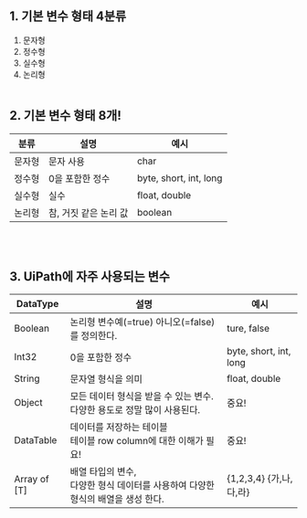 ## 1. 기본 변수 형태 4분류
1. 문자형
2. 정수형
3. 실수형
4. 논리형
<br><br>
## 2. 기본 변수 형태 8개!
|분류|설명|예시|
|------|---|---|
|문자형|문자 사용|char|
|정수형|0을 포함한 정수|byte, short, int, long|
|실수형|실수|float, double|
|논리형|참, 거짓 같은 논리 값|boolean|

<br><br>

## 3. UiPath에 자주 사용되는 변수
|DataType|설명|예시|
|------|---|---|
|Boolean|논리형 변수예(=true) 아니오(=false)를 정의한다.|ture, false|
|Int32|0을 포함한 정수|byte, short, int, long|
|String|문자열 형식을 의미|float, double|
|Object|모든 데이터 형식을 받을 수 있는 변수.<br>다양한 용도로 정말 많이 사용된다.|중요!|
|DataTable|데이터를 저장하는 테이블 <br>테이블 row column에 대한 이해가 필요!|중요!|
|Array of [T]|배열 타입의 변수, <br>다양한 형식 데이터를 사용하여 다양한 형식의 배열을 생성 한다.|{1,2,3,4}  {가,나,다,라}|
